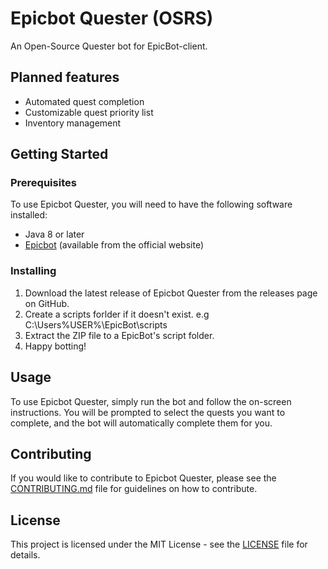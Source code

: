 # Epicbot Quester (OSRS)

An Open-Source Quester bot for EpicBot-client.

## Planned features

- Automated quest completion
- Customizable quest priority list
- Inventory management

## Getting Started

### Prerequisites

To use Epicbot Quester, you will need to have the following software installed:

- Java 8 or later
- [Epicbot](https://www.epicbot.com/) (available from the official website)

### Installing

1. Download the latest release of Epicbot Quester from the releases page on GitHub.
2. Create a scripts forlder if it doesn't exist. e.g C:\Users\%USER%\EpicBot\scripts
3. Extract the ZIP file to a EpicBot's script folder.
4. Happy botting!

## Usage

To use Epicbot Quester, simply run the bot and follow the on-screen instructions. You will be prompted to select the quests you want to complete, and the bot will automatically complete them for you.

## Contributing

If you would like to contribute to Epicbot Quester, please see the [CONTRIBUTING.md](CONTRIBUTING.md) file for guidelines on how to contribute.

## License

This project is licensed under the MIT License - see the [LICENSE](LICENSE) file for details.
